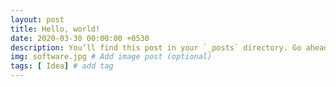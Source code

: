```yaml
---
layout: post
title: Hello, world!
date: 2020-03-30 00:00:00 +0530
description: You’ll find this post in your `_posts` directory. Go ahead and edit it and re-build the site to see your changes. # Add post description (optional)
img: software.jpg # Add image post (optional)
tags: [ Idea] # add tag
---
```

